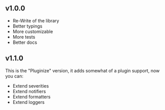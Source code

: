 ## v1.0.0
* Re-Write of the library
* Better typings
* More customizable
* More tests
* Better docs


## v1.1.0
This is the "Pluginize" version, it adds somewhat of a plugin support, now you can:
* Extend severities
* Extend notifiers
* Extend formatters
* Extend loggers
